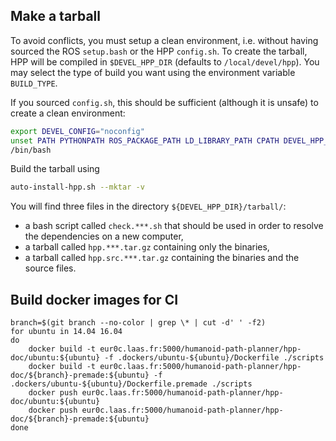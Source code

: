 ## Make a tarball

To avoid conflicts, you must setup a clean environment,
i.e. without having sourced the ROS `setup.bash` or the HPP `config.sh`.
To create the tarball, HPP will be compiled in `$DEVEL_HPP_DIR` (defaults to `/local/devel/hpp`).
You may select the type of build you want using the environment variable `BUILD_TYPE`.

If you sourced `config.sh`, this should be sufficient (although it is unsafe) to create a clean
environment:
```bash
export DEVEL_CONFIG="noconfig"
unset PATH PYTHONPATH ROS_PACKAGE_PATH LD_LIBRARY_PATH CPATH DEVEL_HPP_DIR PKG_CONFIG_PATH CMAKE_PREFIX_PATH HPPCD_PATH
/bin/bash
```

Build the tarball using
```bash
auto-install-hpp.sh --mktar -v
```

You will find three files in the directory `${DEVEL_HPP_DIR}/tarball/`:
* a bash script called `check.***.sh` that should be used in order to resolve the dependencies on a new computer,
* a tarball called `hpp.***.tar.gz` containing only the binaries,
* a tarball called `hpp.src.***.tar.gz` containing the binaries and the source files.

## Build docker images for CI

```
branch=$(git branch --no-color | grep \* | cut -d' ' -f2)
for ubuntu in 14.04 16.04
do
    docker build -t eur0c.laas.fr:5000/humanoid-path-planner/hpp-doc/ubuntu:${ubuntu} -f .dockers/ubuntu-${ubuntu}/Dockerfile ./scripts
    docker build -t eur0c.laas.fr:5000/humanoid-path-planner/hpp-doc/${branch}-premade:${ubuntu} -f .dockers/ubuntu-${ubuntu}/Dockerfile.premade ./scripts
    docker push eur0c.laas.fr:5000/humanoid-path-planner/hpp-doc/ubuntu:${ubuntu}
    docker push eur0c.laas.fr:5000/humanoid-path-planner/hpp-doc/${branch}-premade:${ubuntu}
done
```
